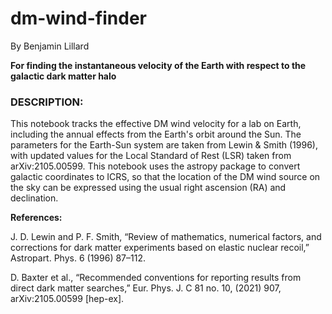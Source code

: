 # dm-wind-finder

By Benjamin Lillard

**For finding the instantaneous velocity of the Earth with respect to the galactic dark matter halo** 

### DESCRIPTION: ##########################################################

This notebook tracks the effective DM wind velocity for a lab on Earth, including the annual effects from the Earth's orbit around the Sun. 
The parameters for the Earth-Sun system are taken from Lewin & Smith (1996), with updated values for the Local Standard of Rest (LSR) taken from arXiv:2105.00599.
This notebook uses the astropy package to convert galactic coordinates to ICRS, so that the location of the DM wind source on the sky can be expressed using the usual right ascension (RA) and declination. 


**References:**

J. D. Lewin and P. F. Smith, “Review of mathematics, numerical factors, and corrections for dark matter experiments based on elastic nuclear recoil,” Astropart. Phys. 6 (1996) 87–112.

D. Baxter et al., “Recommended conventions for reporting results from direct dark matter searches,” Eur. Phys. J. C 81 no. 10, (2021) 907, arXiv:2105.00599 [hep-ex].
